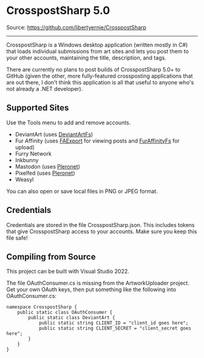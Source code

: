 CrosspostSharp 5.0
==================

Source: https://github.com/libertyernie/CrosspostSharp

------------------

CrosspostSharp is a Windows desktop application (written mostly in C#) that
loads individual submissions from art sites and lets you post them to your
other accounts, maintaining the title, description, and tags.

There are currently no plans to post builds of CrosspostSharp 5.0+ to GitHub
(given the other, more fully-featured crossposting applications that are out
there, I don't think this application is all that useful to anyone who's not
already a .NET developer).

Supported Sites
---------------

Use the Tools menu to add and remove accounts.

* DeviantArt (uses [DeviantArtFs](https://github.com/IsaacSchemm/DeviantArtFs))
* Fur Affinity (uses [FAExport](https://faexport.spangle.org.uk/) for viewing
  posts and [FurAffinityFs](https://github.com/IsaacSchemm/FurAffinityFs) for
  upload)
* Furry Network
* Inkbunny
* Mastodon (uses [Pleronet](https://github.com/Solexid/Pleronet))
* Pixelfed (uses [Pleronet](https://github.com/Solexid/Pleronet))
* Weasyl

You can also open or save local files in PNG or JPEG format.

Credentials
-----------

Credentials are stored in the file CrosspostSharp.json. This includes tokens
that give CrosspostSharp access to your accounts. Make sure you keep
this file safe!

Compiling from Source
---------------------

This project can be built with Visual Studio 2022.

The file OAuthConsumer.cs is missing from the ArtworkUploader project. Get your own
OAuth keys, then put something like the following into OAuthConsumer.cs:

    namespace CrosspostSharp {
        public static class OAuthConsumer {
            public static class DeviantArt {
                public static string CLIENT_ID = "client_id goes here";
                public static string CLIENT_SECRET = "client_secret goes here";
            }
        }
    }
